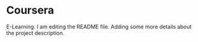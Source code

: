 # Coursera
E-Learning.
I am editing the README file. Adding some more details about the project description.
